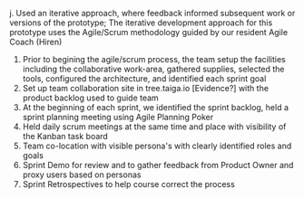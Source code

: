 j. Used an iterative approach, where feedback informed subsequent work or versions of the prototype;
The iterative development approach for this prototype uses the Agile/Scrum methodology guided by our resident Agile Coach (Hiren)
1. Prior to begining the agile/scrum process, the team setup the facilities including the collaborative work-area, gathered supplies, selected the tools, configured the architecture, and identified each sprint goal
2. Set up team collaboration site in tree.taiga.io [Evidence?] with the product backlog used to guide team
3. At the beginning of each sprint, we identified the sprint backlog, held a sprint planning meeting using Agile Planning Poker 
4. Held daily scrum meetings at the same time and place with visibility of the Kanban task board
5. Team co-location with visible persona's with clearly identified roles and goals
6. Sprint Demo for review and to gather feedback from Product Owner and proxy users based on personas
7. Sprint Retrospectives to help course correct the process 
